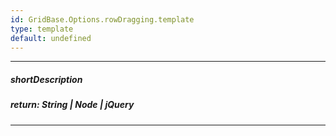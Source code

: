 ```yaml
---
id: GridBase.Options.rowDragging.template
type: template
default: undefined
---
```

---
##### shortDescription
<!-- Description goes here -->

##### return: String | Node | jQuery
<!-- Description goes here -->

---
<!-- Description goes here -->
